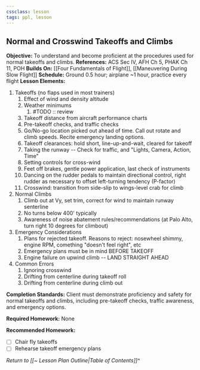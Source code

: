 ```yaml
---
cssclass: lesson
tags: ppl, lesson
---
```

## Normal and Crosswind Takeoffs and Climbs

**Objective:** To understand and become proficient at the procedures used for normal takeoffs and climbs. 
**References:** ACS Sec IV, AFH Ch 5, PHAK Ch 11, POH
**Builds On:** [[Four Fundamentals of Flight]], [[Maneuvering During Slow Flight]]
**Schedule:** Ground 0.5 hour; airplane ~1 hour, practice every flight
**Lesson Elements:**
1. Takeoffs (no flaps used in most trainers)
	1. Effect of wind and density altitude
	2. Weather minimums
		1. #TODO :: review
	3. Takeoff distance from aircraft performance charts
	4. Pre-takeoff checks, and traffic checks
	5. Go/No-go location picked out ahead of time. Call out rotate and climb speeds. Recite emergency landing options.
	6. Takeoff clearances: hold short, line-up-and-wait, cleared for takeoff
	7. Taking the runway -- Check for traffic, and "Lights, Camera, Action, Time"
	8. Setting controls for cross-wind
	9. Feet off brakes, gentle power application, last check of instruments
	10. Dancing on the rudder pedals to maintain directional control, right rudder as necessary to offset left-turning tendency (P-factor)
	11. Crosswind: transition from side-slip to wings-level crab for climb
2. Normal Climbs
	1. Climb out at Vy, set trim, correct for wind to maintain runway senterline
	2. No turns below 400' typically
	3. Awareness of noise abatement rules/recommendations (at Palo Alto, turn right 10 degrees for climbout)
3. Emergency Considerations
	1. Plans for rejected takeoff. Reasons to reject: nosewheel shimmy, engine RPM, comething "doesn't feel right", etc
	2. Emergency plans must be in mind BEFORE TAKEOFF
	3. Engine failure on upwind climb -- LAND STRAIGHT AHEAD
4. Common Errors
	1. Ignoring crosswind
	2. Drifting from centerline during takeoff roll
	3. Drifting from centerline during climb out

**Completion Standards:** Client must demonstrate proficiency and safety for normal takeoffs and climbs, including pre-takeoff checks, traffic awareness, and emergency options.

**Required Homework:** None

**Recommended Homework:** 
- [ ] Chair fly takeoffs
- [ ] Rehearse takeoff emergency plans

*Return to [[~ Lesson Plan Outline|Table of Contents]]^*